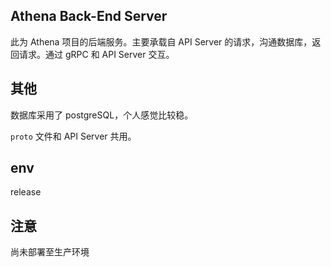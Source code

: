 ## Athena Back-End Server

此为 Athena 项目的后端服务。主要承载自 API Server 的请求，沟通数据库，返回请求。通过 gRPC 和 API Server 交互。

## 其他

数据库采用了 postgreSQL，个人感觉比较稳。

`proto` 文件和 API Server 共用。

## env

release

## 注意

尚未部署至生产环境